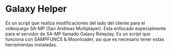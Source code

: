 # Galaxy Helper
Es un script que realiza modificaciones del lado del cliente para el videojuego SA-MP (San Andreas Multiplayer).
Esta enfocado especialmente para el servidor de SA-MP llamado Galaxy Roleplay.
Es un script que funciona con SAMPFUNCS & Moonloader, asi que es necesario tener estas herramientas instaladas.
